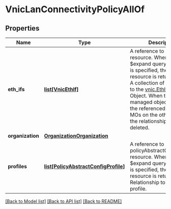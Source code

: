 # VnicLanConnectivityPolicyAllOf

## Properties
Name | Type | Description | Notes
------------ | ------------- | ------------- | -------------
**eth_ifs** | [**list[VnicEthIf]**](VnicEthIf.md) | A reference to a vnicEthIf resource. When the $expand query parameter is specified, the referenced resource is returned inline. A collection of references to the [vnic.EthIf](mo://vnic.EthIf) Managed Object.  When this managed object is deleted, the referenced [vnic.EthIf](mo://vnic.EthIf) MOs on the other side of the relationship are deleted.  | [optional] 
**organization** | [**OrganizationOrganization**](.md) |  | [optional] 
**profiles** | [**list[PolicyAbstractConfigProfile]**](PolicyAbstractConfigProfile.md) | A reference to a policyAbstractConfigProfile resource. When the $expand query parameter is specified, the referenced resource is returned inline. Relationship to the server profile.  | [optional] 

[[Back to Model list]](../README.md#documentation-for-models) [[Back to API list]](../README.md#documentation-for-api-endpoints) [[Back to README]](../README.md)


